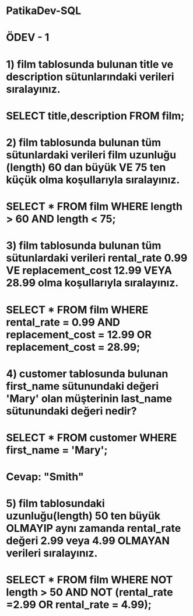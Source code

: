 # PatikaDev-SQL
# ÖDEV - 1 

# 1) film tablosunda bulunan title ve description sütunlarındaki verileri sıralayınız. 

# SELECT title,description FROM film; 

# 2) film tablosunda bulunan tüm sütunlardaki verileri film uzunluğu (length) 60 dan büyük VE 75 ten küçük olma koşullarıyla sıralayınız. 

# SELECT * FROM film WHERE length > 60 AND length < 75; 

# 3) film tablosunda bulunan tüm sütunlardaki verileri rental_rate 0.99 VE replacement_cost 12.99 VEYA 28.99 olma koşullarıyla sıralayınız. 

# SELECT * FROM film WHERE rental_rate = 0.99 AND replacement_cost = 12.99 OR replacement_cost = 28.99; 

# 4) customer tablosunda bulunan first_name sütunundaki değeri 'Mary' olan müşterinin last_name sütunundaki değeri nedir? 

# SELECT * FROM customer WHERE first_name = 'Mary';  

# Cevap: "Smith" 

# 5) film tablosundaki uzunluğu(length) 50 ten büyük OLMAYIP aynı zamanda rental_rate değeri 2.99 veya 4.99 OLMAYAN verileri sıralayınız. 

# SELECT * FROM film WHERE NOT length > 50 AND NOT (rental_rate =2.99 OR rental_rate = 4.99); 

 
